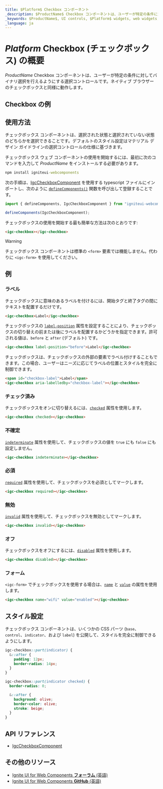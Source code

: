 ```yaml
---
title: $Platform$ Checkbox コンポーネント
_description: $ProductName$ Checkbox コンポーネントは、ユーザーが特定の条件に対してバイナリ選択を行えるようにする選択コントロールです。
_keywords: $ProductName$, UI controls, $Platform$ widgets, web widgets, UI widgets, $Platform$, Native $Platform$ Components Suite, Native $Platform$ Controls, Native $Platform$ Components Library, $Platform$ Checkbox components, $Platform$ Checkbox controls, UI コントロール, $Platform$ ウィジェット, web ウィジェット, UI ウィジェット, ネイティブ $Platform$ コンポーネント スイート, ネイティブ $Platform$ コントロール, ネイティブ $Platform$ コンポーネント ライブラリ, $Platform$ Checkbox コンポーネント, $Platform$ Checkbox コントロール
_language: ja
---
```



# $Platform$ Checkbox (チェックボックス) の概要
$ProductName$ Checkbox コンポーネントは、ユーザーが特定の条件に対してバイナリ選択を行えるようにする選択コントロールです。ネイティブ ブラウザーのチェックボックスと同様に動作します。

<div class="divider"></div>

## Checkbox の例

<code-view style="height: 100px"
           data-demos-base-url="{environment:demosBaseUrl}"
           iframe-src="{environment:demosBaseUrl}/inputs/checkbox-sample-1" alt="$Platform$ Checkbox の例"
           github-src="inputs/checkbox/sample-1">
</code-view>

<div class="divider--half"></div>

## 使用方法
チェックボックス コンポーネントは、選択された状態と選択されていない状態のどちらかを選択できることです。デフォルトのスタイル設定はマテリアル デザイン ガイドラインの選択コントロールの仕様に基づきます。

チェックボックス ウェブ コンポーネントの使用を開始するには、最初に次のコマンドを入力して $ProductName$ をインストールする必要があります。

```cmd
npm install igniteui-webcomponents
```

次の手順は、[IgcCheckboxComponent](https://www.infragistics.com/products/ignite-ui-web-components/docs/typescript/latest/classes/IgcCheckboxComponent.html) を使用する typescript ファイルにインポートし、次のように [`defineComponents()`](https://www.infragistics.com/products/ignite-ui-web-components/docs/typescript/latest/index.html#defineComponents) 関数を呼び出して登録することです。

```ts
import { defineComponents, IgcCheckboxComponent } from "igniteui-webcomponents";

defineComponents(IgcCheckboxComponent);
```

チェックボックスの使用を開始する最も簡単な方法は次のとおりです:

```html
<igc-checkbox></igc-checkbox>
```

>[!WARNING]
>チェックボックス コンポーネントは標準の `<form>` 要素では機能しません。代わりに `<igc-form>` を使用してください。

## 例

### ラベル

チェックボックスに意味のあるラベルを付けるには、開始タグと終了タグの間にテキストを配置するだけです。

```html
<igc-checkbox>Label</igc-checkbox>
```

チェックボックスの [`label-position`](https://www.infragistics.com/products/ignite-ui-web-components/docs/typescript/latest/classes/IgcCheckboxComponent.html#label-position) 属性を設定することにより、チェックボックスの切り替えの前または後にラベルを配置するかどうかを指定できます。許可される値は、`before` と `after` (デフォルト) です。


```html
<igc-checkbox label-position="before">Label</igc-checkbox>
```

チェックボックスは、チェックボックスの外部の要素でラベル付けすることもできます。この場合、ユーザーはニーズに応じてラベルの位置とスタイルを完全に制御できます。

```html
<span id="checkbox-label">Label</span>
<igc-checkbox aria-labelledby="checkbox-label"></igc-checkbox>
```
<code-view style="height: 100px"
           data-demos-base-url="{environment:dvDemosBaseUrl}"
           iframe-src="{environment:dvDemosBaseUrl}/inputs/checkbox-label"
           alt="$Platform$ Avatar の例"
           github-src="inputs/checkbox/label">
</code-view>

### チェック済み

チェックボックスをオンに切り替えるには、[`checked`](https://www.infragistics.com/products/ignite-ui-web-components/docs/typescript/latest/classes/IgcCheckboxComponent.html#checked) 属性を使用します。

```html
<igc-checkbox checked></igc-checkbox>
```
<code-view style="height: 100px"
           data-demos-base-url="{environment:dvDemosBaseUrl}"
           iframe-src="{environment:dvDemosBaseUrl}/inputs/checkbox-checked"
           alt="$Platform$ Avatar の例"
           github-src="inputs/checkbox/checked">
</code-view>

### 不確定

[`indeterminate`](https://www.infragistics.com/products/ignite-ui-web-components/docs/typescript/latest/classes/IgcCheckboxComponent.html#indeterminate) 属性を使用して、チェックボックスの値を `true` にも `false` にも設定しません。

```html
<igc-checkbox indeterminate></igc-checkbox>
```
<code-view style="height: 100px"
           data-demos-base-url="{environment:dvDemosBaseUrl}"
           iframe-src="{environment:dvDemosBaseUrl}/inputs/checkbox-indeterminate"
           alt="$Platform$ Avatar の例"
           github-src="inputs/checkbox/indeterminate">
</code-view>

### 必須

[`required`](https://www.infragistics.com/products/ignite-ui-web-components/docs/typescript/latest/classes/IgcCheckboxComponent.html#required) 属性を使用して、チェックボックスを必須としてマークします。

```html
<igc-checkbox required></igc-checkbox>
```

### 無効

[`invalid`](https://www.infragistics.com/products/ignite-ui-web-components/docs/typescript/latest/classes/IgcCheckboxComponent.html#invalid) 属性を使用して、チェックボックスを無効としてマークします。

```html
<igc-checkbox invalid></igc-checkbox>
```

### オフ

チェックボックスをオフにするには、[`disabled`](https://www.infragistics.com/products/ignite-ui-web-components/docs/typescript/latest/classes/IgcCheckboxComponent.html#disabled) 属性を使用します。

```html
<igc-checkbox disabled></igc-checkbox>
```
<code-view style="height: 100px"
           data-demos-base-url="{environment:dvDemosBaseUrl}"
           iframe-src="{environment:dvDemosBaseUrl}/inputs/checkbox-disabled"
           alt="$Platform$ Avatar の例"
           github-src="inputs/checkbox/disabled">
</code-view>

### フォーム

`<igc-form>` でチェックボックスを使用する場合は、[`name`](https://www.infragistics.com/products/ignite-ui-web-components/docs/typescript/latest/classes/IgcCheckboxComponent.html#name) と [`value`](https://www.infragistics.com/products/ignite-ui-web-components/docs/typescript/latest/classes/IgcCheckboxComponent.html#value) の属性を使用します。

```html
<igc-checkbox name="wifi" value="enabled"></igc-checkbox>
```

## スタイル設定

チェックボックス コンポーネントは、いくつかの CSS パーツ (`base`、`control`、`indicator`、および `label`) を公開して、スタイルを完全に制御できるようにします。

```css
igc-checkbox::part(indicator) {
  &::after {
    padding: 12px;
    border-radius: 14px;
  }
}

igc-checkbox::part(indicator checked) {
  border-radius: 0;

  &::after {
    background: olive;
    border-color: olive;
    stroke: beige;
  }
}
```

## API リファレンス

* [IgcCheckboxComponent](https://www.infragistics.com/products/ignite-ui-web-components/docs/typescript/latest/classes/IgcCheckboxComponent.html)

## その他のリソース

<div class="divider--half"></div>

* [Ignite UI for Web Components **フォーラム** (英語)](https://www.infragistics.com/community/forums/f/ignite-ui-for-web-components)
* [Ignite UI for Web Components **GitHub** (英語)](https://github.com/IgniteUI/igniteui-webcomponents)
